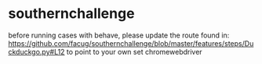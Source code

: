 # southernchallenge

before running cases with behave, please update the route found in: https://github.com/facug/southernchallenge/blob/master/features/steps/Duckduckgo.py#L12 to point to your own set chromewebdriver
